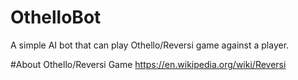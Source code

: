 # OthelloBot
A simple AI bot that can play Othello/Reversi game against a player.

#About Othello/Reversi Game
https://en.wikipedia.org/wiki/Reversi
